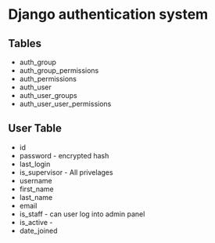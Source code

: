 # Django authentication system

## Tables
- auth_group
- auth_group_permissions
- auth_permissions
- auth_user
- auth_user_groups
- auth_user_user_permissions


## User Table
- id
- password - encrypted hash
- last_login
- is_supervisor - All privelages
- username
- first_name
- last_name
- email
- is_staff - can user log into admin panel
- is_active - 
- date_joined

